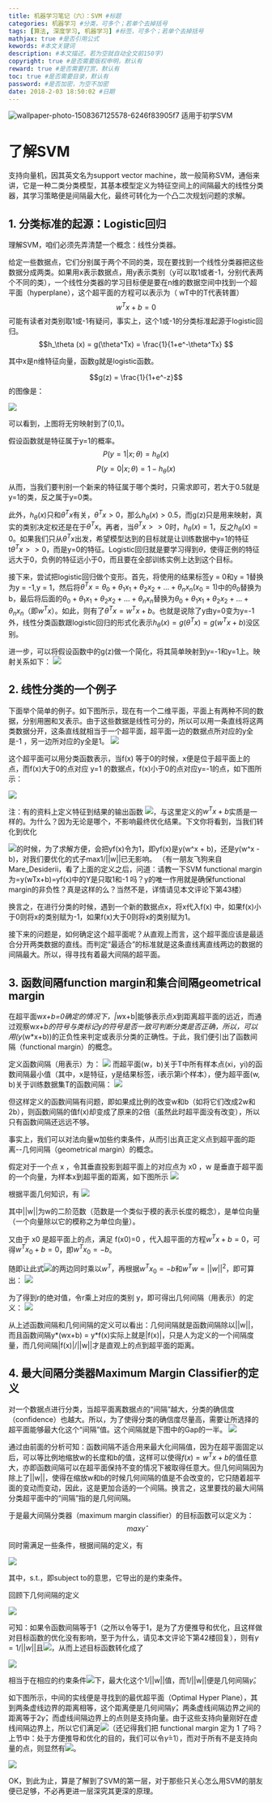 ```yaml
---
title: 机器学习笔记（六）：SVM #标题
categories: 机器学习 #分类，可多个；若单个去掉括号
tags: [算法, 深度学习, 机器学习] #标签，可多个；若单个去掉括号
mathjax: true #是否引用公式
kewords: #本文关键词
description: #本文描述，若为空就自动全文前150字)
copyright: true #是否需要版权申明，默认有
reward: true #是否需要打赏，默认有
toc: true #是否需要目录，默认有
password: #是否加密，为空不加密
date: 2018-2-03 18:50:02 #日期
---
```

![wallpaper-photo-1508367125578-6246f83905f7](http://p3nyp7kdl.bkt.clouddn.com/wallpaper-photo-1508367125578-6246f83905f7.jpg)
适用于初学SVM
<!-- more -->
# 了解SVM

支持向量机，因其英文名为support vector machine，故一般简称SVM，通俗来讲，它是一种二类分类模型，其基本模型定义为特征空间上的间隔最大的线性分类器，其学习策略便是间隔最大化，最终可转化为一个凸二次规划问题的求解。

## 1. 分类标准的起源：Logistic回归

理解SVM，咱们必须先弄清楚一个概念：线性分类器。

给定一些数据点，它们分别属于两个不同的类，现在要找到一个线性分类器把这些数据分成两类。如果用x表示数据点，用y表示类别（y可以取1或者-1，分别代表两个不同的类），一个线性分类器的学习目标便是要在n维的数据空间中找到一个超平面（hyperplane），这个超平面的方程可以表示为（ wT中的T代表转置）
$$w^Tx+ b = 0$$
可能有读者对类别取1或-1有疑问，事实上，这个1或-1的分类标准起源于logistic回归。
$$h_\theta (x) = g(\theta^Tx) = \frac{1}{1+e^-\theta^Tx} $$

其中x是n维特征向量，函数g就是logistic函数。

$$g(z) = \frac{1}{1+e^-z}$$的图像是：

![](http://img.my.csdn.net/uploads/201304/05/1365174236_6175.png)

可以看到，上图将无穷映射到了(0,1)。

假设函数就是特征属于y=1的概率。
$$P(y=1|x; \theta) = h_\theta(x)$$
$$P(y=0|x; \theta) = 1-h_\theta(x)$$

从而，当我们要判别一个新来的特征属于哪个类时，只需求即可，若大于0.5就是y=1的类，反之属于y=0类。

此外，$h_\theta(x)$只和$\theta^Tx$有关，$\theta^Tx>0$，那么$h_\theta(x)>0.5$，而g(z)只是用来映射，真实的类别决定权还是在于$\theta^Tx$。再者，当$\theta^Tx>>0$时，$h_\theta(x)=1$，反之$h_\theta(x)=0$。如果我们只从$\theta^Tx$出发，希望模型达到的目标就是让训练数据中y=1的特征t$\theta^Tx>>0$，而是y=0的特征。Logistic回归就是要学习得到$\theta$，使得正例的特征远大于0，负例的特征远小于0，而且要在全部训练实例上达到这个目标。

接下来，尝试把logistic回归做个变形。首先，将使用的结果标签y = 0和y = 1替换为y = -1,y = 1，然后将$\theta^Tx=\theta_0+\theta_1x_1+\theta_2x_2+...+\theta_nx_n(x_0=1)$中的$\theta_0$替换为b，最后将后面的$\theta_0+\theta_1x_1+\theta_2x_2+...+\theta_nx_n$替换为$\theta_0+\theta_1x_1+\theta_2x_2+...+\theta_nx_n$（即$w^Tx$）。如此，则有了$\theta^Tx=w^Tx+ b$。也就是说除了y由y=0变为y=-1外，线性分类函数跟logistic回归的形式化表示$h_\theta (x) = g(\theta^Tx) =g(w^Tx+b)$没区别。

进一步，可以将假设函数中的g(z)做一个简化，将其简单映射到y=-1和y=1上。映射关系如下：
![](http://img.my.csdn.net/uploads/201304/05/1365175998_9759.png)

## 2. 线性分类的一个例子
下面举个简单的例子。如下图所示，现在有一个二维平面，平面上有两种不同的数据，分别用圈和叉表示。由于这些数据是线性可分的，所以可以用一条直线将这两类数据分开，这条直线就相当于一个超平面，超平面一边的数据点所对应的y全是-1 ，另一边所对应的y全是1。
![](http://img.blog.csdn.net/20140829134124453)

这个超平面可以用分类函数表示，当f(x) 等于0的时候，x便是位于超平面上的点，而f(x)大于0的点对应 y=1 的数据点，f(x)小于0的点对应y=-1的点，如下图所示：

![](http://img.blog.csdn.net/20140829134548371)

注：有的资料上定义特征到结果的输出函数
![](http://img.blog.csdn.net/20131120103601656)，与这里定义的$w^Tx+ b$实质是一样的。为什么？因为无论是哪个，不影响最终优化结果。下文你将看到，当我们转化到优化

![](http://img.my.csdn.net/uploads/201210/25/1351141837_7366.jpg)的时候，为了求解方便，会把yf(x)令为1，即yf(x)是y(w^x + b)，还是y(w^x - b)，对我们要优化的式子max1/||w||已无影响。
（有一朋友飞狗来自Mare_Desiderii，看了上面的定义之后，问道：请教一下SVM functional margin 为=y(wTx+b)=yf(x)中的Y是只取1和-1 吗？y的唯一作用就是确保functional margin的非负性？真是这样的么？当然不是，详情请见本文评论下第43楼）

换言之，在进行分类的时候，遇到一个新的数据点x，将x代入f(x) 中，如果f(x)小于0则将x的类别赋为-1，如果f(x)大于0则将x的类别赋为1。

接下来的问题是，如何确定这个超平面呢？从直观上而言，这个超平面应该是最适合分开两类数据的直线。而判定“最适合”的标准就是这条直线离直线两边的数据的间隔最大。所以，得寻找有着最大间隔的超平面。

## 3. 函数间隔function margin和集合间隔geometrical margin
在超平面w*x+b=0确定的情况下，|w*x+b|能够表示点x到距离超平面的远近，而通过观察w*x+b的符号与类标记y的符号是否一致可判断分类是否正确，所以，可以用(y*(w*x+b))的正负性来判定或表示分类的正确性。于此，我们便引出了函数间隔（functional margin）的概念。

定义函数间隔（用表示）为：
![](http://img.blog.csdn.net/20131107201248921)
而超平面(w，b)关于T中所有样本点(xi，yi)的函数间隔最小值（其中，x是特征，y是结果标签，i表示第i个样本），便为超平面(w, b)关于训练数据集T的函数间隔：
![](http://img.blog.csdn.net/20131111154113734)

但这样定义的函数间隔有问题，即如果成比例的改变w和b（如将它们改成2w和2b），则函数间隔的值f(x)却变成了原来的2倍（虽然此时超平面没有改变），所以只有函数间隔还远远不够。

事实上，我们可以对法向量w加些约束条件，从而引出真正定义点到超平面的距离--几何间隔（geometrical margin）的概念。

假定对于一个点 x ，令其垂直投影到超平面上的对应点为 x0 ，w 是垂直于超平面的一个向量，为样本x到超平面的距离，如下图所示
![](http://blog.pluskid.org/wp-content/uploads/2010/09/geometric_margin.png)

根据平面几何知识，有
![](http://img.blog.csdn.net/20131107201720515)

其中||w||为w的二阶范数（范数是一个类似于模的表示长度的概念），是单位向量（一个向量除以它的模称之为单位向量）。

又由于 x0 是超平面上的点，满足 f(x0)=0 ，代入超平面的方程$w^Tx+ b = 0$，可得$w^Tx_0+ b = 0$，即$w^Tx_0= -b$。

随即让此式![](http://img.blog.csdn.net/20131107201720515)的两边同时乘以$w^T$，再根据$w^Tx_0= -b$和$w^Tw= ||w||^2$，即可算出： 
![](http://img.blog.csdn.net/20131107201759093)

为了得到r的绝对值，令r乘上对应的类别 y，即可得出几何间隔（用表示）的定义：
![](http://img.blog.csdn.net/20131107201919484)

从上述函数间隔和几何间隔的定义可以看出：几何间隔就是函数间隔除以||w||，而且函数间隔y*(wx+b) = y*f(x)实际上就是|f(x)|，只是人为定义的一个间隔度量，而几何间隔|f(x)|/||w||才是直观上的点到超平面的距离。

## 4. 最大间隔分类器Maximum Margin Classifier的定义
对一个数据点进行分类，当超平面离数据点的“间隔”越大，分类的确信度（confidence）也越大。所以，为了使得分类的确信度尽量高，需要让所选择的超平面能够最大化这个“间隔”值。这个间隔就是下图中的Gap的一半。
![](http://img.blog.csdn.net/20140829135959290)

通过由前面的分析可知：函数间隔不适合用来最大化间隔值，因为在超平面固定以后，可以等比例地缩放w的长度和b的值，这样可以使得$f(x)=w^Tx+ b$的值任意大，亦即函数间隔可以在超平面保持不变的情况下被取得任意大。但几何间隔因为除上了||w||，使得在缩放w和b的时候几何间隔的值是不会改变的，它只随着超平面的变动而变动，因此，这是更加合适的一个间隔。换言之，这里要找的最大间隔分类超平面中的“间隔”指的是几何间隔。

于是最大间隔分类器（maximum margin classifier）的目标函数可以定义为：
$$max\hat{\gamma}$$

同时需满足一些条件，根据间隔的定义，有

![](http://img.my.csdn.net/uploads/201210/25/1351141813_4166.jpg)

其中，s.t.，即subject to的意思，它导出的是约束条件。

回顾下几何间隔的定义

![](http://img.blog.csdn.net/20131107201919484)

可知：如果令函数间隔等于1（之所以令等于1，是为了方便推导和优化，且这样做对目标函数的优化没有影响，至于为什么，请见本文评论下第42楼回复），则有$\gamma = 1 / ||w||$且![](http://img.my.csdn.net/uploads/201210/25/1351141813_4166.jpg)，从而上述目标函数转化成了

![](http://img.my.csdn.net/uploads/201210/25/1351141837_7366.jpg)

相当于在相应的约束条件![](http://img.my.csdn.net/uploads/201210/25/1351141813_4166.jpg)下，最大化这个1/||w||值，而1/||w||便是几何间隔$\hat{\gamma}$。   

如下图所示，中间的实线便是寻找到的最优超平面（Optimal Hyper Plane），其到两条虚线边界的距离相等，这个距离便是几何间隔$\hat{\gamma}$，两条虚线间隔边界之间的距离等于2$\hat{\gamma}$，而虚线间隔边界上的点则是支持向量。由于这些支持向量刚好在虚线间隔边界上，所以它们满足![](http://img.blog.csdn.net/20131111155244218)（还记得我们把 functional margin 定为 1 了吗？上节中：处于方便推导和优化的目的，我们可以令$\hat{\gamma}$=1），而对于所有不是支持向量的点，则显然有![](http://img.blog.csdn.net/20131111155205109)。

![](http://img.blog.csdn.net/20140829141714944)

OK，到此为止，算是了解到了SVM的第一层，对于那些只关心怎么用SVM的朋友便已足够，不必再更进一层深究其更深的原理。

























